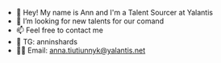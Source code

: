 - 👋 Hey! My name is Ann and I'm a Talent Sourcer at Yalantis
- 💞️ I’m looking for new talents for our comand
- 📫 Feel free to contact me 
- 💫 TG: anninshards
- 🙌🏻 Email: anna.tiutiunnyk@yalantis.net

